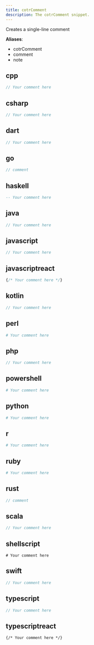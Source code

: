 ```yaml
---
title: cotrComment
description: The cotrComment snippet.
---
```


Creates a single-line comment

**Aliases**:
- cotrComment
- comment
- note

## cpp
```cpp
// Your comment here
```

## csharp
```csharp
// Your comment here
```

## dart
```dart
// Your comment here
```

## go
```go
// comment
```

## haskell
```haskell
-- Your comment here
```

## java
```java
// Your comment here
```

## javascript
```javascript
// Your comment here
```

## javascriptreact
```javascriptreact
{/* Your comment here */}
```

## kotlin
```kotlin
// Your comment here
```

## perl
```perl
# Your comment here
```

## php
```php
// Your comment here
```

## powershell
```powershell
# Your comment here
```

## python
```python
# Your comment here
```

## r
```r
# Your comment here
```

## ruby
```ruby
# Your comment here
```

## rust
```rust
// comment
```

## scala
```scala
// Your comment here
```

## shellscript
```shellscript
# Your comment here
```

## swift
```swift
// Your comment here
```

## typescript
```typescript
// Your comment here
```

## typescriptreact
```typescriptreact
{/* Your comment here */}
```


